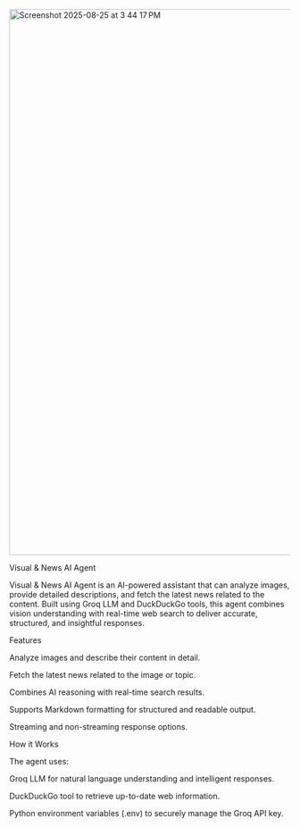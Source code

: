 <img width="2634" height="978" alt="Screenshot 2025-08-25 at 3 44 17 PM" src="https://github.com/user-attachments/assets/d3d22c1a-d9e6-46f7-ade6-d3f820295c9e" />

Visual & News AI Agent

Visual & News AI Agent is an AI-powered assistant that can analyze images, provide detailed descriptions, and fetch the latest news related to the content. Built using Groq LLM and DuckDuckGo tools, this agent combines vision understanding with real-time web search to deliver accurate, structured, and insightful responses.

Features

Analyze images and describe their content in detail.

Fetch the latest news related to the image or topic.

Combines AI reasoning with real-time search results.

Supports Markdown formatting for structured and readable output.

Streaming and non-streaming response options.

How it Works

The agent uses:

Groq LLM for natural language understanding and intelligent responses.

DuckDuckGo tool to retrieve up-to-date web information.

Python environment variables (.env) to securely manage the Groq API key.
